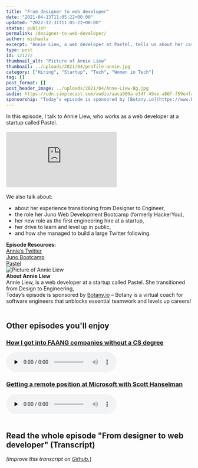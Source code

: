 ```yaml
---
title: "From designer to web developer"
date: "2021-04-13T11:05:22+00:00"
updated: "2022-12-31T11:05:22+00:00"
status: publish
permalink: /designer-to-web-developer/
author: michaela
excerpt: "Annie Liew, a web developer at Pastel, tells us about her career transition from designer to developer."
type: post
id: 121272
thumbnail_alt: "Picture of Annie Liew"
thumbnail: ../uploads/2021/04/profile-annie.jpg
category: ["Hiring", "Startup", "Tech", "Women in Tech"]
tag: []
post_format: []
post_header_image: ../uploads/2021/04/Anne-Liew-Bg.jpg
audio: https://cdn.simplecast.com/audio/aaca909a-e34f-49ae-a86f-f59e4fa807f0/episodes/2befd088-cbb3-431f-8caa-a86d8ca7b582/audio/75ae4cb0-e4b4-4eae-8f83-a09fabf5b0b1/default_tc.mp3
sponsorship: "Today’s episode is sponsored by [Botany.io](https://www.botany.io/) – Botany is a virtual coach for software engineers that unblocks essential teamwork and levels up careers!"
---
```


<div class="episode-about">
In this episode, I talk to Annie Liew, who works as a web developer at a startup called Pastel.
<br/><br/>
<div class="video-container">
<iframe class="video" src="https://www.youtube-nocookie.com/embed/JQ0XT6phIhA" title="YouTube video player" frameborder="0" allow="accelerometer; autoplay; clipboard-write; encrypted-media; gyroscope; picture-in-picture" allowfullscreen></iframe>
</div>
<br/> We also talk about:
<ul>
<li> about her experience transitioning from Designer to Engineer,</li>
<li> the role her Juno Web Development Bootcamp (formerly HackerYou),</li>
<li> her new role as the first engineering hire at a startup,</li>
<li> her drive to learn and level up in public,</li>
<li> and how she managed to build a large Twitter following.</li>
</ul>
</div>
<div class=" episode-links">
<b>Episode Resources:</b><br/>
<a href="https://twitter.com/anniebombanie_">Annie’s Twitter</a><br/>
<a href="https://junocollege.com/bootcamp/web-development">Juno Bootcamp</a><br/>
<a href="https://usepastel.com/">Pastel</a><br/>
</div>

<div class="row pt-2 align-items-center">
<div class="col-4 guest-picture">
<img src="../uploads/2021/04/profile-annie.jpg" alt="Picture of Annie Liew"/>
</div>
<div class="col-8 guest-about">
<b>About Annie Liew</b><br/>
Annie Liew, is a web developer at a startup called Pastel. She transitioned from Design to Engineering,
</div>
</div>

<div class="sponsorship"> Today’s episode is sponsored by <a href="https://www.botany.io/">Botany.io</a> – Botany is a virtual coach for software engineers that unblocks essential teamwork and levels up careers!</div>
<br/>
<div>
  <h2>Other episodes you'll enjoy</h2>
    <div class="row-md-6">
      <div class="row g-0 border rounded overflow-hidden flex-md-row mb-4 shadow-sm h-md-250 position-relative">
          <div class="col p-4 d-flex flex-column position-static">
            <h3 class="mb-0"><a href="https://software-engineering-unlocked.com/faang-job-without-cs-degree/">How I got into FAANG companies without a CS degree</a></h3>
  <audio controls preload="none">
                <source src="https://cdn.simplecast.com/audio/aaca909a-e34f-49ae-a86f-f59e4fa807f0/episodes/2ec3af9e-9a17-4ccd-95df-0e9b1a03ecc6/audio/66ec2bf9-b1d0-4ae3-868e-9017bb8cc4ee/default_tc.mp3" />
              </audio>
          </div>
        </div>
      </div>
    <div class="row-md-6">
      <div class="row g-0 border rounded overflow-hidden flex-md-row mb-4 shadow-sm h-md-250 position-relative">
          <div class="col p-4 d-flex flex-column position-static">
            <h3 class="mb-0"><a href="https://software-engineering-unlocked.com/episode-2-scott-hanselman/">Getting a remote position at Microsoft with Scott Hanselman</a></h3>
  <audio controls preload="none">
                <source src="https://cdn.simplecast.com/audio/aaca90/aaca909a-e34f-49ae-a86f-f59e4fa807f0/b94c57a5-9afe-4853-be2f-b4d147fb62bf/scott_episode2_ready_tc.mp3" />
              </audio>
          </div>
        </div>
      </div>
</div>
<br/>

## Read the whole episode "From designer to web developer" (Transcript)

_\[Improve this transcript on [Github](https://github.com/mgreiler/se-unlocked/tree/master/Transcripts)_[.](https://github.com/mgreiler/se-unlocked/tree/master/Transcripts)\]

